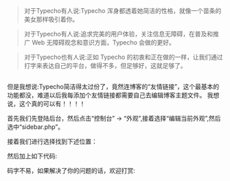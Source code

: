 > 对于Typecho有人说:Typecho 浑身都透着她简洁的性格，就像一个苗条的美女那样吸引着你。


> 对于Typecho有人说:追求完美的用户体验，关注信息无障碍，在普及和推广 Web 无障碍观念和意识方面，Typecho 会做的更好。


> 对于Typecho也有人说:正如 Typecho 的初衷和正在做的一样，让我们通过打字来表达自己的平台，做得不多，但足够好，这就足够了。
##  ##
但是我想说:Typecho简洁得太过份了，竟然连博客的“友情链接”，这个最基本的功能都没，难道以后我每添加个友情链接都需要自己去编辑博客主题文件。 我想说，这个真的可以有！！！！ 

首先我们先登陆后台，然后点击“控制台” -> “外观”,接着选择“编辑当前外观”,然后选中“sidebar.php”。

接着我们进行选择找到下述位置：

然后加上如下代码:

码字不易，如果解决了你的问题的话，欢迎打赏: